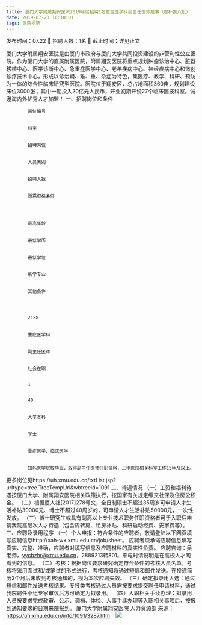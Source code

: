 ```yaml
---
title: 厦门大学附属翔安医院2019年度招聘1名重症医学科副主任医师启事（增补第八批）
date: 2019-07-23 16:10:01
tags: 医院招聘
---
```

发布时间：07.22   🌟   招聘人数：1名   🌈   截止时间：详见正文
<!-- more -->
厦门大学附属翔安医院是由厦门市政府与厦门大学共同投资建设的非营利性公立医院。作为厦门大学的直属附属医院，附属翔安医院将重点规划肿瘤诊治中心、脏器移植中心、医学诊断中心、急重症医学中心、老年疾病中心、神经疾病中心和微创诊疗技术中心，形成以诊治疑、难、重、杂症为特色，集医疗、教学、科研、预防为一体的综合性临床研究型医院。医院位于翔安区，总占地面积360亩，规划建设床位3000张；其中一期投入20亿元人民币，开业初期开设27个临床医技科室。诚邀海内外优秀人才加盟！
一、招聘岗位和条件

    
        
            
            岗位编号
            
            
            科室
            
            
            招聘岗位
            
            
            人员类别
            
            
            招聘人数
            
            
            所需资格条件
            
        
        
            
            最高年龄
            
            
            最低学历
            
            
            最低学位
            
            
            所学专业
            
            
            其他条件
            
        
        
            
            Z158
            
            
            重症医学科
            
            
            副主任医师
            
            
            社会在职
            
            
            1
            
            
            40
            
            
            大学本科
            
            
            学士
            
            
            重症医学、临床医学
            
            
            知名医学院校毕业，取得副主任医师任职资格，三甲医院相关科室工作15年及以上。
            
        
    

更多岗位见https://uh.xmu.edu.cn/txtList.jsp?urltype=tree.TreeTempUrl&wbtreeid=1091
二、待遇情况
（一）工资和福利待遇按厦门大学、附属翔安医院相关政策执行，按国家有关规定缴交社保及住房公积金。
（二）根据厦人社[2017]278号文，全日制硕士不超过35周岁可申请人才生活补贴30000元、博士不超过40周岁的，可申请人才生活补贴50000元，一次性发放。
（三）博士研究生或具有副高以上专业技术职务任职资格者可于入职后申请我院高层次人才待遇（包含周转房、租房补贴、科研启动经费、安家费等）。
三、应聘及录用程序
（一）个人申报：符合条件的应聘者，敬请登陆以下网页填写应聘信息http://xah-wx.xmu.edu.cn/job/sheet。
应聘者须承诺应聘信息填写真实、完整、准确，应聘者对填写信息及应聘材料的真实性负责。
应聘咨询：吴老师，yycbzhr@xmu.edu.cn，2889213转801。来电时请说明是在高校人才网看到的信息。
（二）考核：根据岗位要求研究确定符合条件的考核人员名单。考核将采用面试和/或笔试的形式进行，考核通知将通过短信和邮件发送。在投递简历2个月后未收到考核通知的，视为本次应聘失效。
（三）确定拟录用人选：通过短信和邮件发送考核结果。专技类考核通过人员需按要求提交聘任申请材料，通过我院聘任小组专家审议后方可确定为拟录用。
（四）入职相关手续办理：拟录用人员按要求完成政审、公示、调档、体检、人事手续办理等入职相关事项后，按报到通知要求的日期来院报到。
厦门大学附属翔安医院
人力资源部
来源：
https://uh.xmu.edu.cn/info/1091/3287.htm
 
 ![](https://cdn.weiweiblog.cn/20181015134814.png)